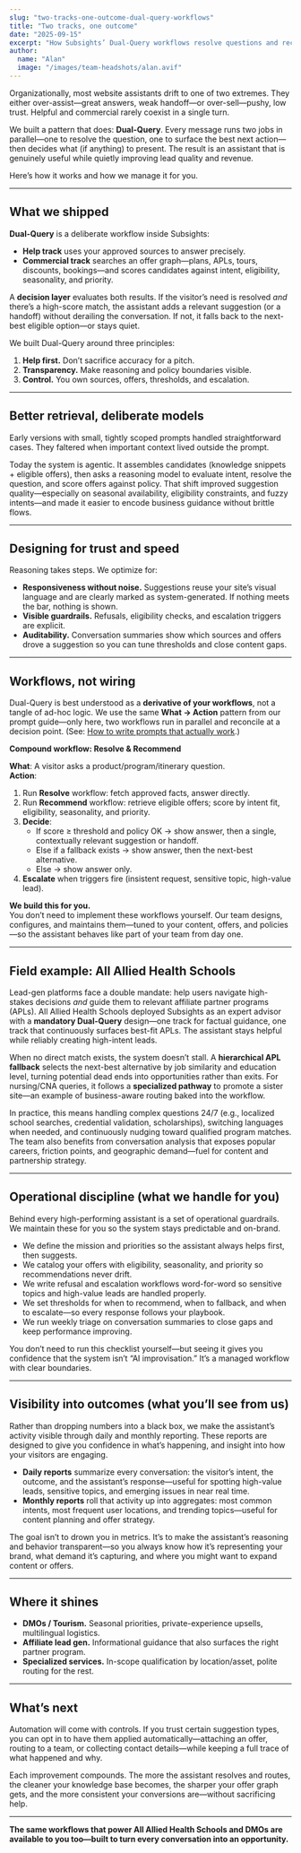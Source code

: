 ```yaml
---
slug: "two-tracks-one-outcome-dual-query-workflows"
title: "Two tracks, one outcome"
date: "2025-09-15"
excerpt: "How Subsights’ Dual-Query workflows resolve questions and recommend the next best action in the same turn—managed for you—with transparent daily and monthly reporting and a field example from All Allied Health Schools."
author:
  name: "Alan"
  image: "/images/team-headshots/alan.avif"
---
```


Organizationally, most website assistants drift to one of two extremes. They either over-assist—great answers, weak handoff—or over-sell—pushy, low trust. Helpful and commercial rarely coexist in a single turn.

We built a pattern that does: **Dual-Query**. Every message runs two jobs in parallel—one to resolve the question, one to surface the best next action—then decides what (if anything) to present. The result is an assistant that is genuinely useful while quietly improving lead quality and revenue.

Here’s how it works and how we manage it for you.

---

## What we shipped

**Dual-Query** is a deliberate workflow inside Subsights:

- **Help track** uses your approved sources to answer precisely.  
- **Commercial track** searches an offer graph—plans, APLs, tours, discounts, bookings—and scores candidates against intent, eligibility, seasonality, and priority.

A **decision layer** evaluates both results. If the visitor’s need is resolved *and* there’s a high-score match, the assistant adds a relevant suggestion (or a handoff) without derailing the conversation. If not, it falls back to the next-best eligible option—or stays quiet.

We built Dual-Query around three principles:  
1) **Help first.** Don’t sacrifice accuracy for a pitch.  
2) **Transparency.** Make reasoning and policy boundaries visible.  
3) **Control.** You own sources, offers, thresholds, and escalation.

---

## Better retrieval, deliberate models

Early versions with small, tightly scoped prompts handled straightforward cases. They faltered when important context lived outside the prompt.

Today the system is agentic. It assembles candidates (knowledge snippets + eligible offers), then asks a reasoning model to evaluate intent, resolve the question, and score offers against policy. That shift improved suggestion quality—especially on seasonal availability, eligibility constraints, and fuzzy intents—and made it easier to encode business guidance without brittle flows.

---

## Designing for trust and speed

Reasoning takes steps. We optimize for:

- **Responsiveness without noise.** Suggestions reuse your site’s visual language and are clearly marked as system-generated. If nothing meets the bar, nothing is shown.  
- **Visible guardrails.** Refusals, eligibility checks, and escalation triggers are explicit.  
- **Auditability.** Conversation summaries show which sources and offers drove a suggestion so you can tune thresholds and close content gaps.

---

## Workflows, not wiring

Dual-Query is best understood as a **derivative of your workflows**, not a tangle of ad-hoc logic. We use the same **What → Action** pattern from our prompt guide—only here, two workflows run in parallel and reconcile at a decision point. (See: [How to write prompts that actually work](https://subsights.com/blog/how-to-write-prompts-that-actually-work).)

**Compound workflow: Resolve & Recommend**

**What**: A visitor asks a product/program/itinerary question.  
**Action**:  
1) Run **Resolve** workflow: fetch approved facts, answer directly.  
2) Run **Recommend** workflow: retrieve eligible offers; score by intent fit, eligibility, seasonality, and priority.  
3) **Decide**:  
   - If score ≥ threshold and policy OK → show answer, then a single, contextually relevant suggestion or handoff.  
   - Else if a fallback exists → show answer, then the next-best alternative.  
   - Else → show answer only.  
4) **Escalate** when triggers fire (insistent request, sensitive topic, high-value lead).

**We build this for you.**  
You don’t need to implement these workflows yourself. Our team designs, configures, and maintains them—tuned to your content, offers, and policies—so the assistant behaves like part of your team from day one.

---

## Field example: All Allied Health Schools

Lead-gen platforms face a double mandate: help users navigate high-stakes decisions *and* guide them to relevant affiliate partner programs (APLs). All Allied Health Schools deployed Subsights as an expert advisor with a **mandatory Dual-Query** design—one track for factual guidance, one track that continuously surfaces best-fit APLs. The assistant stays helpful while reliably creating high-intent leads.

When no direct match exists, the system doesn’t stall. A **hierarchical APL fallback** selects the next-best alternative by job similarity and education level, turning potential dead ends into opportunities rather than exits. For nursing/CNA queries, it follows a **specialized pathway** to promote a sister site—an example of business-aware routing baked into the workflow.

In practice, this means handling complex questions 24/7 (e.g., localized school searches, credential validation, scholarships), switching languages when needed, and continuously nudging toward qualified program matches. The team also benefits from conversation analysis that exposes popular careers, friction points, and geographic demand—fuel for content and partnership strategy.

---

## Operational discipline (what we handle for you)

Behind every high-performing assistant is a set of operational guardrails. We maintain these for you so the system stays predictable and on-brand.

- We define the mission and priorities so the assistant always helps first, then suggests.  
- We catalog your offers with eligibility, seasonality, and priority so recommendations never drift.  
- We write refusal and escalation workflows word-for-word so sensitive topics and high-value leads are handled properly.  
- We set thresholds for when to recommend, when to fallback, and when to escalate—so every response follows your playbook.  
- We run weekly triage on conversation summaries to close gaps and keep performance improving.

You don’t need to run this checklist yourself—but seeing it gives you confidence that the system isn’t “AI improvisation.” It’s a managed workflow with clear boundaries.

---

## Visibility into outcomes (what you’ll see from us)

Rather than dropping numbers into a black box, we make the assistant’s activity visible through daily and monthly reporting. These reports are designed to give you confidence in what’s happening, and insight into how your visitors are engaging.

- **Daily reports** summarize every conversation: the visitor’s intent, the outcome, and the assistant’s response—useful for spotting high-value leads, sensitive topics, and emerging issues in near real time.  
- **Monthly reports** roll that activity up into aggregates: most common intents, most frequent user locations, and trending topics—useful for content planning and offer strategy.

The goal isn’t to drown you in metrics. It’s to make the assistant’s reasoning and behavior transparent—so you always know how it’s representing your brand, what demand it’s capturing, and where you might want to expand content or offers.

---

## Where it shines

- **DMOs / Tourism.** Seasonal priorities, private-experience upsells, multilingual logistics.  
- **Affiliate lead gen.** Informational guidance that also surfaces the right partner program.  
- **Specialized services.** In-scope qualification by location/asset, polite routing for the rest.

---

## What’s next

Automation will come with controls. If you trust certain suggestion types, you can opt in to have them applied automatically—attaching an offer, routing to a team, or collecting contact details—while keeping a full trace of what happened and why.

Each improvement compounds. The more the assistant resolves and routes, the cleaner your knowledge base becomes, the sharper your offer graph gets, and the more consistent your conversions are—without sacrificing help.

---

**The same workflows that power All Allied Health Schools and DMOs are available to you too—built to turn every conversation into an opportunity.**